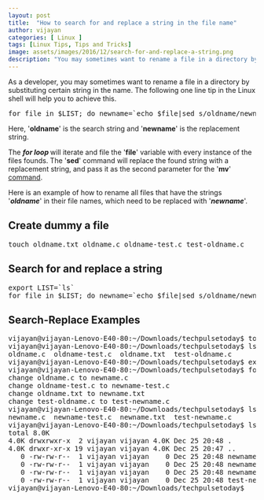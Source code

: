 ```yaml
---
layout: post
title:  "How to search for and replace a string in the file name"
author: vijayan
categories: [ Linux ]
tags: [Linux Tips, Tips and Tricks]
image: assets/images/2016/12/search-for-and-replace-a-string.png
description: "You may sometimes want to rename a file in a directory by substituting certain string in the name.Search for and replace a string in the file."
---
```

As a developer, you may sometimes want to rename a file in a directory by substituting certain string in the name. The following one line tip in the Linux shell will help you to achieve this.
<pre class="lang:default decode:true">for file in $LIST; do newname=`echo $file|sed s/oldname/newname/g`; echo "change $file to $newname";mv $file $newname; done;</pre>
Here, '<strong>oldname</strong>' is the search string and '<strong>newname</strong>' is the replacement string.

The <em><strong>for loop </strong></em>will iterate and file the '<strong>file</strong>' variable with every instance of the files founds. The '<strong>sed</strong>' command will replace the found string with a replacement string, and pass it as the second parameter for the '<strong>mv</strong>' <a href="https://www.techpulsetoday.com/">command</a>.

Here is an example of how to rename all files that have the strings '<em><strong>oldname</strong></em>' in their file names, which need to be replaced with '<em><strong>newname</strong></em>'.
<h2>Create dummy a file</h2>
<pre class="lang:default decode:true">touch oldname.txt oldname.c oldname-test.c test-oldname.c</pre>
<h2>Search for and replace a string</h2>
<pre class="lang:default decode:true ">export LIST=`ls`
for file in $LIST; do newname=`echo $file|sed s/oldname/newname/g`; echo "change $file to $newname";mv $file $newname; done;</pre>
<h2>Search-Replace Examples</h2>
<pre class="lang:default decode:true">vijayan@vijayan-Lenovo-E40-80:~/Downloads/techpulsetoday$ touch oldname.txt oldname.c oldname-test.c test-oldname.c
vijayan@vijayan-Lenovo-E40-80:~/Downloads/techpulsetoday$ ls
oldname.c  oldname-test.c  oldname.txt  test-oldname.c
vijayan@vijayan-Lenovo-E40-80:~/Downloads/techpulsetoday$ export LIST=`ls`
vijayan@vijayan-Lenovo-E40-80:~/Downloads/techpulsetoday$ for file in $LIST; do newname=`echo $file|sed s/oldname/newname/g`; echo "change $file to $newname";mv $file $newname; done;
change oldname.c to newname.c
change oldname-test.c to newname-test.c
change oldname.txt to newname.txt
change test-oldname.c to test-newname.c
vijayan@vijayan-Lenovo-E40-80:~/Downloads/techpulsetoday$ ls
newname.c  newname-test.c  newname.txt  test-newname.c
vijayan@vijayan-Lenovo-E40-80:~/Downloads/techpulsetoday$ ls -lash
total 8.0K
4.0K drwxrwxr-x  2 vijayan vijayan 4.0K Dec 25 20:48 .
4.0K drwxr-xr-x 19 vijayan vijayan 4.0K Dec 25 20:47 ..
   0 -rw-rw-r--  1 vijayan vijayan    0 Dec 25 20:48 newname.c
   0 -rw-rw-r--  1 vijayan vijayan    0 Dec 25 20:48 newname-test.c
   0 -rw-rw-r--  1 vijayan vijayan    0 Dec 25 20:48 newname.txt
   0 -rw-rw-r--  1 vijayan vijayan    0 Dec 25 20:48 test-newname.c
vijayan@vijayan-Lenovo-E40-80:~/Downloads/techpulsetoday$</pre>
&nbsp;

&nbsp;

&nbsp;